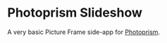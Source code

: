 # Photoprism Slideshow

A very basic Picture Frame side-app for [Photoprism](https://www.photoprism.app/).

